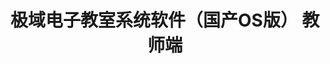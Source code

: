 ﻿---
id: 1951
title: "极域电子教室系统软件（国产OS版） 教师端"
weight: 1951
version: "2.7.3663-1.0.112+15g110cf77+10751cms2024"
updateTime: "2024-08-08T01:34:00"
debName: "http://app.loongapps.cn:8090/upload/file/mythware-cms-teacher_2.7.3663-1.0.112+15g110cf77+10751cms2024_loongarch64.deb"
debSize: "119.0 MB"
command: "/opt/mythware/classroom-management/Teacher"
---
